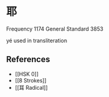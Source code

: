 # 耶
Frequency 1174
General Standard 3853

yé
used in transliteration

## References
- [[HSK 0]]
- [[8 Strokes]]
- [[耳 Radical]]